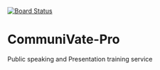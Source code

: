 [![Board Status](https://dev.azure.com/CommuniVatePro/a4e3bd96-3f8e-4965-8aa9-2bf9917d30d4/494441f7-505e-4fcc-ba53-0b80448335ac/_apis/work/boardbadge/ecbcb8f9-8287-47bc-82ab-e85f012b00d1)](https://dev.azure.com/CommuniVatePro/a4e3bd96-3f8e-4965-8aa9-2bf9917d30d4/_boards/board/t/494441f7-505e-4fcc-ba53-0b80448335ac/Microsoft.RequirementCategory)
# CommuniVate-Pro
Public speaking and Presentation training service
